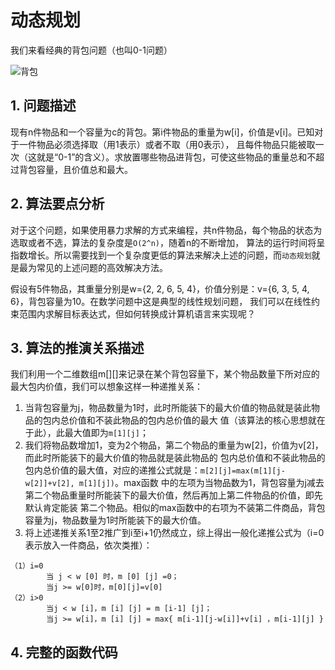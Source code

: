 # 动态规划

我们来看经典的背包问题（也叫0-1问题）

![背包](https://user-images.githubusercontent.com/82437559/117530981-bd7e4100-b012-11eb-85d6-25b4c7093265.png)


## 1. 问题描述 

现有n件物品和一个容量为c的背包。第i件物品的重量为w[i]，价值是v[i]。已知对于一件物品必须选择取（用1表示）或者不取（用0表示），
且每件物品只能被取一次（这就是“0-1”的含义）。求放置哪些物品进背包，可使这些物品的重量总和不超过背包容量，且价值总和最大。

## 2. 算法要点分析

对于这个问题，如果使用暴力求解的方式来编程，共n件物品，每个物品的状态为选取或者不选，算法的复杂度是`O(2^n)`，随着n的不断增加，
算法的运行时间将呈指数增长。所以需要找到一个复杂度更低的算法来解决上述的问题，而`动态规划`就是最为常见的上述问题的高效解决方法。

假设有5件物品，其重量分别是w={2, 2, 6, 5, 4}，价值分别是：v={6, 3, 5, 4, 6}，背包容量为10。在数学问题中这是典型的线性规划问题，
我们可以在线性约束范围内求解目标表达式，但如何转换成计算机语言来实现呢？

## 3. 算法的推演关系描述

我们利用一个二维数组m[][]来记录在某个背包容量下，某个物品数量下所对应的最大包内价值，我们可以想象这样一种递推关系：
1. 当背包容量为j，物品数量为1时，此时所能装下的最大价值的物品就是装此物品的包内总价值和不装此物品的包内总价值的最大
值（该算法的核心思想就在于此），此最大值即为`m[1][j]`；
2. 我们将物品数增加1，变为2个物品，第二个物品的重量为w[2]，价值为v[2]，而此时所能装下的最大价值的物品就是装此物品的
包内总价值和不装此物品的包内总价值的最大值，对应的递推公式就是：`m[2][j]=max(m[1][j-w[2]]+v[2], m[1][j])`。max函数
中的左项为当物品数为1，背包容量为j减去第二个物品重量时所能装下的最大价值，然后再加上第二件物品的价值，即先默认肯定能装
第二个物品。相似的max函数中的右项为不装第二件商品，背包容量为j，物品数量为1时所能装下的最大价值。
3. 将上述递推关系1至2推广到i至i+1仍然成立，综上得出一般化递推公式为（i=0表示放入一件商品，依次类推）：
```
（1）i=0  
        当 j < w [0] 时，m [0] [j] =0；
        当j >= w[0]时，m[0][j]=v[0]
（2）i>0  
        当j < w [i]，m [i] [j] = m [i-1] [j]；
        当j >= w[i]，m [i] [j] = max{ m[i-1][j-w[i]]+v[i] ，m[i-1][j] }
```

## 4. 完整的函数代码

```

```













